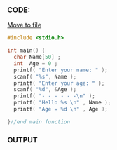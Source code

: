 ### CODE:
<a href="https://github.com/RatatornAmornwatee/ENGCC304/blob/main/Lab/Lab1/main.c">Move to file</a>
```c
#include <stdio.h>

int main() {
  char Name[50] ;
  int  Age = 0 ;
  printf( "Enter your name: " );
  scanf( "%s", Name );
  printf( "Enter your age: " );
  scanf( "%d", &Age );
  printf( "- - - - - -\n" );
  printf( "Hello %s \n" , Name );
  printf( "Age = %d \n" , Age );

}//end main function
```

### OUTPUT
<image href="https://github.com/RatatornAmornwatee/ENGCC304/blob/main/Lab/Lab1/result.png?raw=true"></image>
